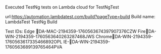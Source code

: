 Executed TestNg tests on Lambda cloud for TestNgTest

url:https://automation.lambdatest.com/build?pageType=build
Build name: LambdaTest TestNg Build

Test IDs:
Edge DA-MAC-2194359-1760563674397907376CZW
FireDA-WIN-2194359-1760563640263287468JWS
ChromeDA-WIN-2194359-1760563617335466892OPL
IE-DA-WIN-2194359-1760563689139765464PVA



